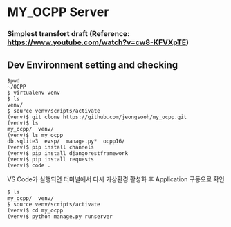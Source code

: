 # MY_OCPP Server
### Simplest transfort draft (Reference: https://www.youtube.com/watch?v=cw8-KFVXpTE)

## Dev Environment setting and checking
```
$pwd
~/OCPP
$ virtualenv venv   
$ ls
venv/
$ source venv/scripts/activate
(venv)$ git clone https://github.com/jeongsooh/my_ocpp.git
(venv)$ ls
my_ocpp/  venv/
(venv)$ ls my_ocpp
db.sqlite3  evsp/  manage.py*  ocpp16/
(venv)$ pip install channels
(venv)$ pip install djangorestframework
(venv)$ pip install requests
(venv)$ code .
```
VS Code가 실행되면 터미널에서 다시 가상환경 활성화 후 Application 구동으로 확인
```
$ ls
my_ocpp/  venv/
$ source venv/scripts/activate
(venv)$ cd my_ocpp
(venv)$ python manage.py runserver 
```
